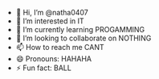 - 👋 Hi, I’m @natha0407
- 👀 I’m interested in IT
- 🌱 I’m currently learning PROGAMMING
- 💞️ I’m looking to collaborate on NOTHING
- 📫 How to reach me CANT
- 😄 Pronouns: HAHAHA
- ⚡ Fun fact: BALL

<!---
natha0407/natha0407 is a ✨ special ✨ repository because its `README.md` (this file) appears on your GitHub profile.
You can click the Preview link to take a look at your changes.
--->
